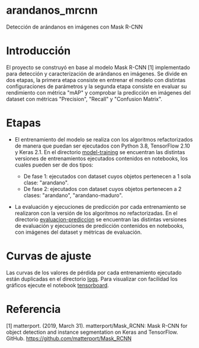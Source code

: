 # arandanos_mrcnn
Detección de arándanos en imágenes con Mask R-CNN

# Introducción

El proyecto se construyó en base al modelo Mask R-CNN [1] implementado para detección y caracterización de arándanos en imágenes. Se divide en dos etapas, la primera etapa consiste en entrenar el modelo con distintas configuraciones de parámetros y la segunda etapa consiste en evaluar su rendimiento con métrica "mAP" y comprobar la predicción en imágenes del dataset con métricas "Precision", "Recall" y "Confusion Matrix".

# Etapas

- El entrenamiento del modelo se realiza con los algoritmos refactorizados de manera que puedan ser ejecutados con Python 3.8, TensorFlow 2.10 y Keras 2.1. En el directorio [model-training](entrenamiento/model-training) se encuentran las distintas versiones de entrenamientos ejecutados contenidos en notebooks, los cuales pueden ser de dos tipos: 
    - De fase 1: ejecutados con dataset cuyos objetos pertenecen a 1 sola clase: "arandano".
    - De fase 2: ejecutados con dataset cuyos objetos pertenecen a 2 clases: "arandano", "arandano-maduro".

- La evaluación y ejecuciones de predicción por cada entrenamiento se realizaron con la versión de los algoritmos no refactorizadas. En el directorio [evaluacion-prediccion](evaluacion-prediccion) se encuentran las distintas versiones de evaluación y ejecuciones de predicción contenidos en notebooks, con imágenes del dataset y métricas de evaluación.

# Curvas de ajuste

Las curvas de los valores de pérdida por cada entrenamiento ejecutado están duplicadas en el directorio [logs](logs). Para visualizar con facilidad los gráficos ejecute el notebook [tensorboard](logs/tensorboard.ipynb).

# Referencia

[1] matterport. (2019, March 31). matterport/Mask_RCNN: Mask R-CNN for object detection and instance segmentation on Keras and TensorFlow. GitHub. https://github.com/matterport/Mask_RCNN

‌